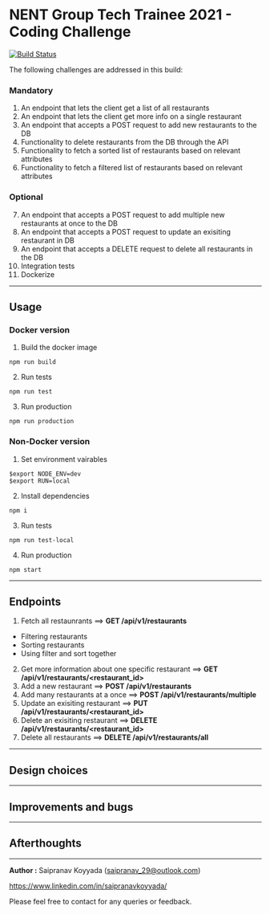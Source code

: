 # NENT Group Tech Trainee 2021 - Coding Challenge
[![Build Status](https://travis-ci.com/SaipranavK/NE-rest-back.svg?token=yuqgzcJWYEqqx9oxnxVc&branch=dockerize)](https://travis-ci.com/SaipranavK/NE-rest-back)

The following challenges are addressed in this build:

### Mandatory
1. An endpoint that lets the client get a list of all restaurants
2. An endpoint that lets the client get more info on a single restaurant
3. An endpoint that accepts a POST request to add new restaurants to the DB
4. Functionality to delete restaurants from the DB through the API
5. Functionality to fetch a sorted list of restaurants based on relevant attributes
6. Functionality to fetch a filtered list of restaurants based on relevant attributes

### Optional
7. An endpoint that accepts a POST request to add multiple new restaurants at once to the DB
8. An endpoint that accepts a POST request to update an exisiting restaurant in DB
9. An endpoint that accepts a DELETE request to delete all restaurants in the DB
10. Integration tests 
11. Dockerize

---
## Usage
### Docker version
1. Build the docker image
```
npm run build
```
2. Run tests
```
npm run test
```
3. Run production
```
npm run production
```
### Non-Docker version 
1. Set environment vairables
```
$export NODE_ENV=dev
$export RUN=local
```
2. Install dependencies
```
npm i
```
3. Run tests
```
npm run test-local
```
4. Run production
```
npm start
```

---
## Endpoints
1. Fetch all restaunrants ==> **GET /api/v1/restaurants** 
- Filtering restaurants
- Sorting restaurants
- Using filter and sort together
2. Get more information about one specific restaurant ==> **GET /api/v1/restaurants/<restaurant_id>**
3. Add a new restaurant ==> **POST /api/v1/restaurants**
4. Add many restaurants at a once ==> **POST /api/v1/restaurants/multiple**
5. Update an exisiting restaurant ==> **PUT /api/v1/restaurants/<restaurant_id>**
6. Delete an exisiting restaurant ==> **DELETE /api/v1/restaurants/<restaurant_id>**
7. Delete all restaurants ==> **DELETE /api/v1/restaurants/all**
---
## Design choices
---
## Improvements and bugs
---
## Afterthoughts 
---
**Author :** Saipranav Koyyada (saipranav_29@outlook.com)

https://www.linkedin.com/in/saipranavkoyyada/ 

Please feel free to contact for any queries or feedback.


